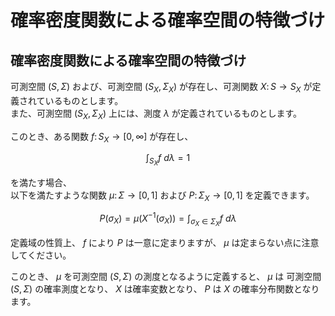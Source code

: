 # 確率密度関数による確率空間の特徴づけ

## 確率密度関数による確率空間の特徴づけ

可測空間 $(S, \Sigma)$ および、可測空間 $(S_{X}, \Sigma_{X})$ が存在し、可測関数 $X \colon S \rightarrow S_{X}$ が定義されているものとします。  
また、可測空間 $(S_{X}, \Sigma_{X})$ 上には、測度 $\lambda$ が定義されているものとします。   

このとき、ある関数 $f \colon S_{X} \rightarrow [0, \infty]$ が存在し、

$$
\displaystyle{\int_{S_{X}} f\ d\lambda} = 1
$$

を満たす場合、  
以下を満たすような関数 $\mu \colon \Sigma \rightarrow [0, 1]$ および $P \colon \Sigma_{X} \rightarrow [0, 1]$ を定義できます。  

$$
P(\sigma_{X}) = \mu(X^{-1}(\sigma_{X})) = \displaystyle{\int_{\sigma_{X}\in \Sigma_{X}} f\ d\lambda}
$$

定義域の性質上、 $f$ により $P$ は一意に定まりますが、 $\mu$ は定まらない点に注意してください。

このとき、 $\mu$ を可測空間 $(S, \Sigma)$ の測度となるように定義すると、 $\mu$ は 可測空間 $(S, \Sigma)$ の確率測度となり、 $X$ は確率変数となり、 $P$ は $X$ の確率分布関数となります。

